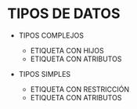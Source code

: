 # TIPOS DE DATOS

- TIPOS COMPLEJOS
    * ETIQUETA CON HIJOS
    * ETIQUETA CON ATRIBUTOS

- TIPOS SIMPLES
    * ETIQUETA CON RESTRICCIÓN
    * ETIQUETA CON ATRIBUTOS
